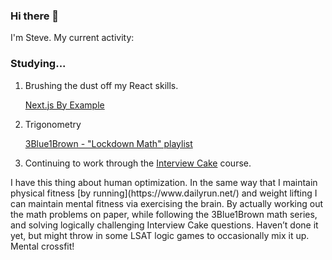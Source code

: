 ### Hi there 👋

<p>I'm Steve. My current activity:</p> 

<h3>Studying...</h3>

<ol>  
  <li>
    <p>Brushing the dust off my React skills.</p>
    <p><a href="https://lnkd.in/dn-_KavQ">Next.js By Example</a></p>
  </li>
  <li>
    <p>Trigonometry</p>
    <a href="https://www.youtube.com/playlist?list=PLZHQObOWTQDP5CVelJJ1bNDouqrAhVPev">3Blue1Brown - "Lockdown Math" playlist</a>
  </li>
  <li>
    <p>Continuing to work through the <a href="https://www.interviewcake.com/">Interview Cake</a> course.</p>
  </li>
</ol>

<p>I have this thing about human optimization.  In the same way that I maintain physical fitness [by running](https://www.dailyrun.net/) and weight lifting I can maintain mental fitness via exercising the brain.  By actually working out the math problems on paper, while following the 3Blue1Brown math series, and solving logically challenging Interview Cake questions.  Haven’t done it yet, but might throw in some LSAT logic games to occasionally mix it up. Mental crossfit!   </p>
  
